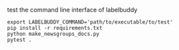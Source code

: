 test the command line interface of labelbuddy

```
export LABELBUDDY_COMMAND='path/to/executable/to/test'
pip install -r requirements.txt
python make_newsgroups_docs.py
pytest .
```
